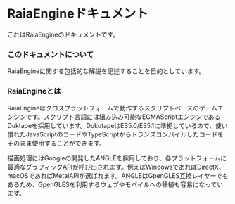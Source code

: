 # RaiaEngineドキュメント

これはRaiaEngineのドキュメントです。

### このドキュメントについて

RaiaEngineに関する包括的な解説を記述することを目的としています。

### RaiaEngineとは

RaiaEngineはクロスプラットフォームで動作するスクリプトベースのゲームエンジンです。スクリプト言語には組み込み可能なECMAScriptエンジンであるDuktapeを採用しています。DukutapeはES5.0/ES5.1に準拠しているので、使い慣れたJavaScriptのコードやTypeScriptからトランスコンパイルしたコードをそのまま使用することができます。

描画処理にはGoogleの開発したANGLEを採用しており、各プラットフォームに最適なグラフィックAPIが呼び出されます。例えばWindowsであればDirectX、macOSであればMetalAPIが選ばれます。ANGLEはGpenGLES互換レイヤーでもあるため、GpenGLESを利用するウェブやモバイルへの移植も容易になっています。

